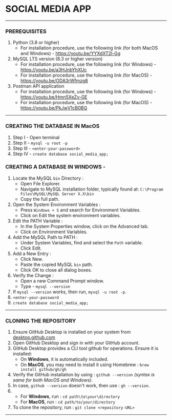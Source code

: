 # SOCIAL MEDIA APP

---

### PREREQUISITES
1. Python (3.8 or higher)
   - For installation procedure, use the following link (for both MacOS and Windows) - https://youtu.be/YYXdXT2l-Gg
2. MySQL LTS version (8.3 or higher version)
   - For installation procedure, use the following link (for Windows) - https://youtu.be/a3HJnbYhXUc
   - For installation procedure, use the following link (for MacOS) - https://youtu.be/ODA3rWfmzg8
5. Postman API application
   - For installation procedure, use the following link (for Windows) - https://youtu.be/Hmn5XeZv-GE
   - For installation procedure, use the following link (for MacOS) - https://youtu.be/PkJwV1cB0BQ

---

### CREATING THE DATABASE IN MacOS
1. Step I - Open terminal
2. Step II - `mysql -u root -p`
3. Step III - `<enter-your-password>`
4. Step IV - `create database social_media_app;`

### CREATING A DATABASE IN WINDOWS -
1. Locate the MySQL `bin` Directory :
   - Open File Explorer.
   - Navigate to MySQL installation folder, typically found at: `C:\Program Files\MySQL\MySQL Server X.X\bin`
   - Copy the full path.
2. Open the System Environment Variables :
   - Press `Windows + S` and search for Environment Variables.
   - Click on Edit the system environment variables.
3. Edit the PATH Variable :
   - In the System Properties window, click on the Advanced tab.
   - Click on Environment Variables.
4. Add the MySQL Path to PATH :
   - Under System Variables, find and select the `Path` variable.
   - Click Edit.
5. Add a New Entry :
   - Click New.
   - Paste the copied MySQL `bin` path.
   - Click OK to close all dialog boxes.
6. Verify the Change :
   - Open a new Command Prompt window.
   - Type - `mysql --version`
5. If `mysql --version` works, then run, `mysql -u root -p`.
7. `<enter-your-password`
8. `create database social_media_app;`

---

### CLONING THE REPOSITORY
1. Ensure GitHub Desktop is installed on your system from [desktop.github.com](https://github.com/apps/desktop)
2. Open GitHub Desktop and sign in with your GitHub account.
3. GitHub Desktop provides a CLI tool github for operations. Ensure it is installed:
   - On **Windows**, it is automatically included.
   - On **MacOS**, you may need to install it using Homebrew : `brew install github/gh/gh`
4. Verify the GitHub installation by using : `github --version` *(syntax is same for both MacOS and Windows)*.
5. In case, `github --version` doesn't work, then use : `gh --version`.
6. - For **Windows**, run : `cd path\to\your\directory`
   - For **MacOS**, run : `cd path/to/your/directory`
7. To clone the repository, run : `git clone <repository-URL>`
   
---

###
